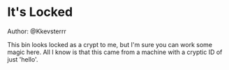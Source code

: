 # It's Locked

Author: @Kkevsterrr

This bin looks locked as a crypt to me, but I'm sure you can work some magic here.
All I know is that this came from a machine with a cryptic ID of just 'hello'.
